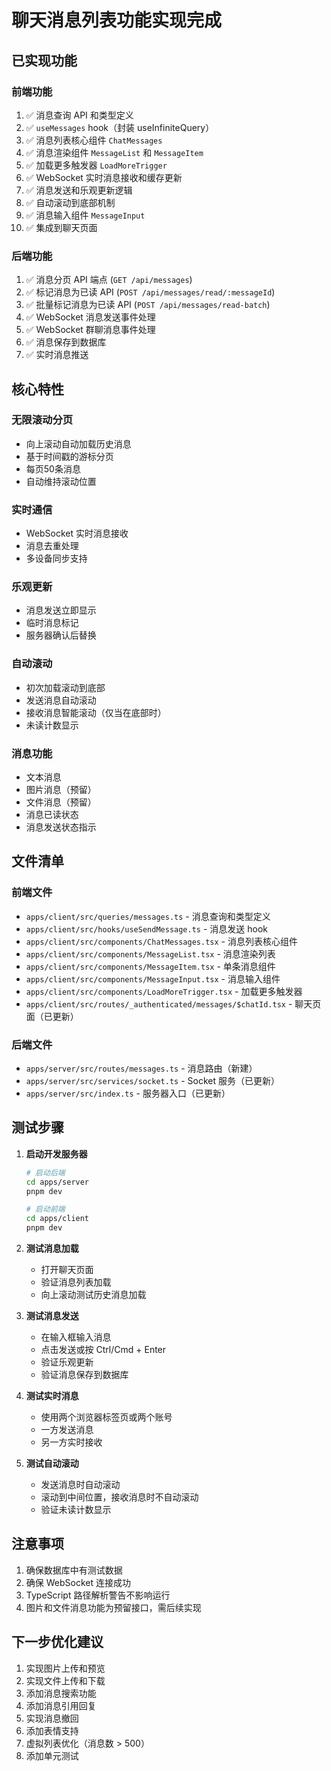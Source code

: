 # 聊天消息列表功能实现完成

## 已实现功能

### 前端功能
1. ✅ 消息查询 API 和类型定义
2. ✅ `useMessages` hook（封装 useInfiniteQuery）
3. ✅ 消息列表核心组件 `ChatMessages`
4. ✅ 消息渲染组件 `MessageList` 和 `MessageItem`
5. ✅ 加载更多触发器 `LoadMoreTrigger`
6. ✅ WebSocket 实时消息接收和缓存更新
7. ✅ 消息发送和乐观更新逻辑
8. ✅ 自动滚动到底部机制
9. ✅ 消息输入组件 `MessageInput`
10. ✅ 集成到聊天页面

### 后端功能
1. ✅ 消息分页 API 端点 (`GET /api/messages`)
2. ✅ 标记消息为已读 API (`POST /api/messages/read/:messageId`)
3. ✅ 批量标记消息为已读 API (`POST /api/messages/read-batch`)
4. ✅ WebSocket 消息发送事件处理
5. ✅ WebSocket 群聊消息事件处理
6. ✅ 消息保存到数据库
7. ✅ 实时消息推送

## 核心特性

### 无限滚动分页
- 向上滚动自动加载历史消息
- 基于时间戳的游标分页
- 每页50条消息
- 自动维持滚动位置

### 实时通信
- WebSocket 实时消息接收
- 消息去重处理
- 多设备同步支持

### 乐观更新
- 消息发送立即显示
- 临时消息标记
- 服务器确认后替换

### 自动滚动
- 初次加载滚动到底部
- 发送消息自动滚动
- 接收消息智能滚动（仅当在底部时）
- 未读计数显示

### 消息功能
- 文本消息
- 图片消息（预留）
- 文件消息（预留）
- 消息已读状态
- 消息发送状态指示

## 文件清单

### 前端文件
- `apps/client/src/queries/messages.ts` - 消息查询和类型定义
- `apps/client/src/hooks/useSendMessage.ts` - 消息发送 hook
- `apps/client/src/components/ChatMessages.tsx` - 消息列表核心组件
- `apps/client/src/components/MessageList.tsx` - 消息渲染列表
- `apps/client/src/components/MessageItem.tsx` - 单条消息组件
- `apps/client/src/components/MessageInput.tsx` - 消息输入组件
- `apps/client/src/components/LoadMoreTrigger.tsx` - 加载更多触发器
- `apps/client/src/routes/_authenticated/messages/$chatId.tsx` - 聊天页面（已更新）

### 后端文件
- `apps/server/src/routes/messages.ts` - 消息路由（新建）
- `apps/server/src/services/socket.ts` - Socket 服务（已更新）
- `apps/server/src/index.ts` - 服务器入口（已更新）

## 测试步骤

1. **启动开发服务器**
   ```bash
   # 启动后端
   cd apps/server
   pnpm dev
   
   # 启动前端
   cd apps/client
   pnpm dev
   ```

2. **测试消息加载**
   - 打开聊天页面
   - 验证消息列表加载
   - 向上滚动测试历史消息加载

3. **测试消息发送**
   - 在输入框输入消息
   - 点击发送或按 Ctrl/Cmd + Enter
   - 验证乐观更新
   - 验证消息保存到数据库

4. **测试实时消息**
   - 使用两个浏览器标签页或两个账号
   - 一方发送消息
   - 另一方实时接收

5. **测试自动滚动**
   - 发送消息时自动滚动
   - 滚动到中间位置，接收消息时不自动滚动
   - 验证未读计数显示

## 注意事项

1. 确保数据库中有测试数据
2. 确保 WebSocket 连接成功
3. TypeScript 路径解析警告不影响运行
4. 图片和文件消息功能为预留接口，需后续实现

## 下一步优化建议

1. 实现图片上传和预览
2. 实现文件上传和下载
3. 添加消息搜索功能
4. 添加消息引用回复
5. 实现消息撤回
6. 添加表情支持
7. 虚拟列表优化（消息数 > 500）
8. 添加单元测试
